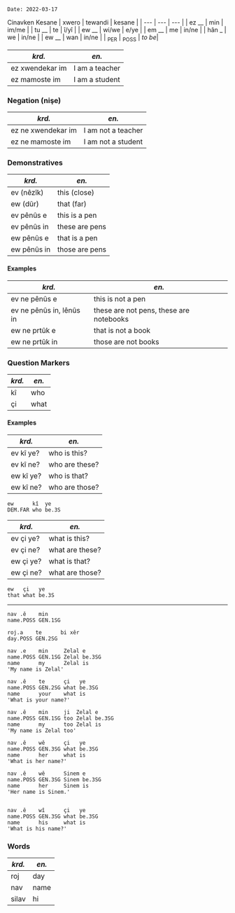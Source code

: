 ```
Date: 2022-03-17
```

Cinavken Kesane
| xwero | tewandi | kesane |
| ---   | ---     | ---    |
| ez __ | min     | im/me  |
| tu __ | te      | î/yî   |
| ew __ | wi/we   | e/ye   |
| em __ | me      | in/ne  |
| hân _ | we      | in/ne  |
| ew __ | wan     | in/ne  |
| <sub>PER</sub> | <sub>POSS</sub> | _to be_|

| _krd._ | _en._ |
| --- | --- |
| ez xwendekar im | I am a teacher |
| ez mamoste im   | I am a student |

### Negation (nişe)

| _krd._ | _en._ |
| --- | --- |
| ez ne xwendekar im | I am not a teacher |
| ez ne mamoste im   | I am not a student |

### Demonstratives

| _krd._ | _en._ |
| --- | --- |
| ev (nêzîk) | this (close) |
| ew (dûr) | that (far) |
| ev pênûs e | this is a pen |
| ev pênûs in | these are pens |
| ew pênûs e | that is a pen |
| ew pênûs in | those are pens |

#### Examples


| _krd._ | _en._ |
| --- | --- |
| ev ne pênûs e | this is not a pen |
| ev ne pênûs in, lênûs in | these are not pens, these are notebooks |
| ew ne prtûk e | that is not a book |
| ew ne prtûk in | those are not books |

### Question Markers

| _krd._ | _en._ |
| --- | --- |
| kî | who |
| çi | what |

#### Examples

| _krd._ | _en._ |
| --- | --- |
| ev kî ye? | who is this? |
| ev kî ne? | who are these? |
| ew kî ye? | who is that? |
| ew kî ne? | who are those? |

```
ew      kî  ye
DEM.FAR who be.3S
```

| _krd._ | _en._ |
| --- | --- |
| ev çi ye? | what is this? |
| ev çi ne? | what are these? |
| ew çi ye? | what is that? |
| ew çi ne? | what are those? |


```
ew   çi   ye
that what be.3S
```

---

```
nav .ê    min
name.POSS GEN.1SG
```

```
roj.a    te      bi xêr
day.POSS GEN.2SG 
```

```
nav .e    min     Zelal e
name.POSS GEN.1SG Zelal be.3SG
name      my      Zelal is
'My name is Zelal'

nav .ê    te      çi   ye
name.POSS GEN.2SG what be.3SG
name      your    what is
'What is your name?'

nav .ê    min     ji  Zelal e
name.POSS GEN.1SG too Zelal be.3SG
name      my      too Zelal is
'My name is Zelal too'

nav .ê    wê      çi   ye
name.POSS GEN.3SG what be.3SG
name      her     what is
'What is her name?'

nav .ê    wê      Sinem e
name.POSS GEN.3SG Sinem be.3SG
name      her     Sinem is
'Her name is Sinem.'


nav .ê    wî      çi   ye
name.POSS GEN.3SG what be.3SG
name      his     what is
'What is his name?'
```


### Words

| _krd._ | _en._ |
| --- | --- |
| roj | day |
| nav | name |
| silav | hi |


